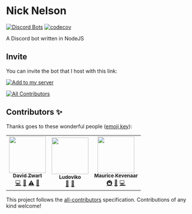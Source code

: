 # Nick Nelson

[![Discord Bots](https://top.gg/api/widget/servers/969889333156937740.svg)](https://top.gg/bot/969889333156937740)
[![codecov](https://codecov.io/gh/mkevenaar/NickNelson/branch/develop/graph/badge.svg?token=fq98k1DrDV)](https://codecov.io/gh/mkevenaar/NickNelson)

A Discord bot written in NodeJS

## Invite

You can invite the bot that I host with this link:

[![Add to my server](https://img.shields.io/badge/Add%20to%20my%20server-Nick%20Nelson-green?logo=discord)](https://discord.com/oauth2/authorize?client_id=969889333156937740&scope=applications.commands%20bot&permissions=414531931206)

<!-- ALL-CONTRIBUTORS-BADGE:START - Do not remove or modify this section -->
[![All Contributors](https://img.shields.io/badge/all_contributors-3-orange.svg?style=flat-square)](#contributors-)
<!-- ALL-CONTRIBUTORS-BADGE:END -->

## Contributors ✨

Thanks goes to these wonderful people ([emoji key](https://allcontributors.org/docs/en/emoji-key)):

<!-- ALL-CONTRIBUTORS-LIST:START - Do not remove or modify this section -->
<!-- prettier-ignore-start -->
<!-- markdownlint-disable -->
<table>
  <tr>
    <td align="center"><a href="https://github.com/davidzwa"><img src="https://avatars.githubusercontent.com/u/6005355?v=4?s=100" width="100px;" alt=""/><br /><sub><b>David Zwart</b></sub></a><br /><a href="https://github.com/mkevenaar/NickNelson/commits?author=davidzwa" title="Code">💻</a> <a href="https://github.com/mkevenaar/NickNelson/issues?q=author%3Adavidzwa" title="Bug reports">🐛</a> <a href="https://github.com/mkevenaar/NickNelson/commits?author=davidzwa" title="Tests">⚠️</a> <a href="https://github.com/mkevenaar/NickNelson/pulls?q=is%3Apr+reviewed-by%3Adavidzwa" title="Reviewed Pull Requests">👀</a></td>
    <td align="center"><a href="https://ludoviko.ch"><img src="https://avatars.githubusercontent.com/u/4950364?v=4?s=100" width="100px;" alt=""/><br /><sub><b>Ludoviko</b></sub></a><br /><a href="#ideas-Lucxjo" title="Ideas, Planning, & Feedback">🤔</a> <a href="https://github.com/mkevenaar/NickNelson/pulls?q=is%3Apr+reviewed-by%3ALucxjo" title="Reviewed Pull Requests">👀</a></td>
    <td align="center"><a href="https://kevenaar.name/"><img src="https://avatars.githubusercontent.com/u/834643?v=4?s=100" width="100px;" alt=""/><br /><sub><b>Maurice Kevenaar</b></sub></a><br /><a href="#infra-mkevenaar" title="Infrastructure (Hosting, Build-Tools, etc)">🚇</a> <a href="https://github.com/mkevenaar/NickNelson/pulls?q=is%3Apr+reviewed-by%3Amkevenaar" title="Reviewed Pull Requests">👀</a> <a href="https://github.com/mkevenaar/NickNelson/commits?author=mkevenaar" title="Code">💻</a></td>
  </tr>
</table>

<!-- markdownlint-restore -->
<!-- prettier-ignore-end -->

<!-- ALL-CONTRIBUTORS-LIST:END -->

This project follows the [all-contributors](https://github.com/all-contributors/all-contributors) specification. Contributions of any kind welcome!
